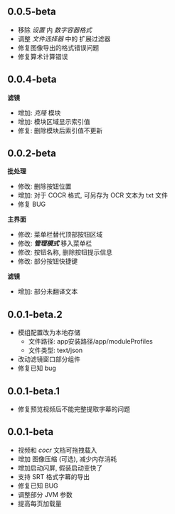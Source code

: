 ## 0.0.5-beta
- 移除 *设置* 内 *数字容器格式*
- 调整 *文件选择器* 中的 扩展过滤器
- 修复图像导出的格式错误问题
- 修复算术计算错误

## 0.0.4-beta
**滤镜**
- 增加: *克隆* 模块
- 增加: 模块区域显示索引值
- 修复: 删除模块后索引值不更新

## 0.0.2-beta

**批处理**
- 修改: 删除按钮位置
- 增加: 对于 COCR 格式, 可另存为 OCR 文本为 txt 文件
- 修复 BUG

**主界面**
- 修改: 菜单栏替代顶部按钮区域
- 修改: ***管理模式*** 移入菜单栏
- 修改: 按钮名称, 删除按钮提示信息
- 修改: 部分按钮快捷键

**滤镜**

- 增加: 部分未翻译文本

## 0.0.1-beta.2

- 模组配置改为本地存储
  - 文件路径: app安装路径/app/moduleProfiles
  - 文件类型: text/json
- 改动滤镜窗口部分组件
- 修复已知 bug

## 0.0.1-beta.1
- 修复预览视频后不能完整提取字幕的问题

## 0.0.1-beta
- 视频和 *cocr* 文档可拖拽载入
- 增加 图像压缩 (可选), 减少内存消耗
- 增加启动闪屏, 假装启动变快了
- 支持 SRT 格式字幕的导出
- 修复已知 BUG
- 调整部分 JVM 参数
- 提高每页加载量